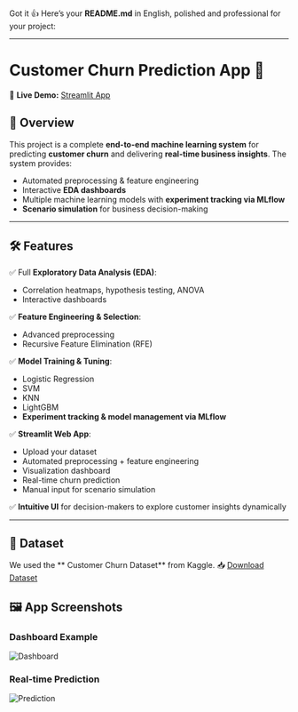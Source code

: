 Got it 👍 Here’s your **README.md** in English, polished and professional for your project:

---

# Customer Churn Prediction App 🚀

🔗 **Live Demo:** [Streamlit App](https://customer-churn-h3k4phfarha9liremwpswp.streamlit.app/)

## 📌 Overview

This project is a complete **end-to-end machine learning system** for predicting **customer churn** and delivering **real-time business insights**.
The system provides:

* Automated preprocessing & feature engineering
* Interactive **EDA dashboards**
* Multiple machine learning models with **experiment tracking via MLflow**
* **Scenario simulation** for business decision-making

---

## 🛠️ Features

✅ Full **Exploratory Data Analysis (EDA)**:

* Correlation heatmaps, hypothesis testing, ANOVA
* Interactive dashboards

✅ **Feature Engineering & Selection**:

* Advanced preprocessing
* Recursive Feature Elimination (RFE)

✅ **Model Training & Tuning**:

* Logistic Regression
* SVM
* KNN
* LightGBM
* **Experiment tracking & model management via MLflow**

✅ **Streamlit Web App**:

* Upload your dataset
* Automated preprocessing + feature engineering
* Visualization dashboard
* Real-time churn prediction
* Manual input for scenario simulation

✅ **Intuitive UI** for decision-makers to explore customer insights dynamically

---

## 📂 Dataset

We used the ** Customer Churn Dataset** from Kaggle.
📥 [Download Dataset](https://huggingface.co/datasets/d0r1h/customer_churn/tree/main)



## 🖼️ App Screenshots

### Dashboard Example  
![Dashboard](images/dashboard.png)  

### Real-time Prediction  
![Prediction](images/prediction.png)  
